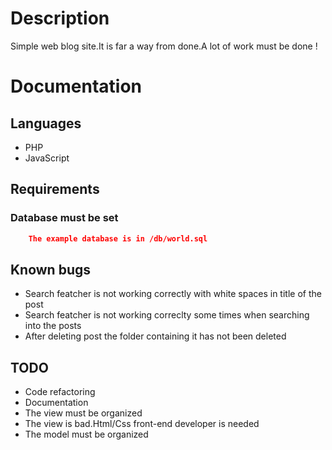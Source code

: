 # Description

Simple web blog site.It is far a way from done.A lot of work must be done !

#   Documentation

## Languages
- PHP
- JavaScript

## Requirements

### Database must be set
``` json
	The example database is in /db/world.sql
 ```
## Known bugs
- Search featcher is not working correctly with white spaces in title of the post
- Search featcher is not working correclty some times when searching into the posts
- After deleting post the folder containing it has not been deleted

## TODO
- Code refactoring
- Documentation
- The view must be organized
- The view is bad.Html/Css front-end developer is needed
- The model must be organized
